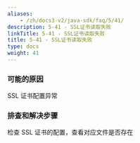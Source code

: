 ```yaml
---
aliases:
    - /zh/docs3-v2/java-sdk/faq/5/41/
description: 5-41 - SSL证书读取失败
linkTitle: 5-41 - SSL证书读取失败
title: 5-41 - SSL证书读取失败
type: docs
weight: 41
---
```



### 可能的原因

SSL 证书配置异常

### 排查和解决步骤

检查 SSL 证书的配置，查看对应文件是否存在